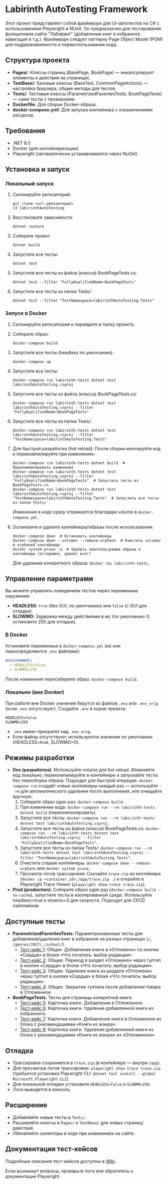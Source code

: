 # Labirinth AutoTesting Framework

Этот проект представляет собой фреймворк для UI-автотестов на C# с использованием Playwright и NUnit. Он предназначен для тестирования функционала сайта "Лабиринт" (добавление книг в избранное, навигация и т.д.). Фреймворк следует паттерну Page Object Model (POM) для поддерживаемости и переиспользования кода.

## Структура проекта
- **Pages/**: Классы страниц (BasePage, BookPage) — инкапсулируют элементы и действия на страницах.
- **TestBase/**: Базовые классы (BaseTest, CommonPageActions) — настройка браузера, общие методы для тестов.
- **Tests/**: Тестовые классы (ParametrizedFavoritesTests, BookPageTests) — сами тесты с проверками.
- **Dockerfile**: Для сборки Docker-образа.
- **docker-compose.yml**: Для запуска контейнера с ограничениями ресурсов.

## Требования
- .NET 8.0
- Docker (для контейнеризации)
- Playwright (автоматически устанавливается через NuGet)

## Установка и запуск

### Локальный запуск
1. Склонируйте репозиторий:
   ```
   git clone <url-репозитория>
   cd labirinthAutoTesting
   ```

2. Восстановите зависимости:
   ```
   dotnet restore
   ```

3. Соберите проект:
   ```
   dotnet build
   ```

4. Запустите все тесты:
   ```
   dotnet test
   ```

5. Запустите все тесты из файла (класса) BookPageTests.cs:
   ```
   dotnet test --filter "FullyQualifiedName~BookPageTests"
   ```

6. Запустите все тесты из папки Tests/:
   ```
   dotnet test --filter "TestNamespace=labirinthAutoTesting.Tests"
   ```

### Запуск в Docker
1. Склонируйте репозиторий и перейдите в папку проекта.

2. Соберите образ:
   ```
   docker-compose build
   ```

3. Запустите все тесты (headless по умолчанию):
   ```
   docker-compose up
   ```

4. Запустите все тесты:
   ```
   docker-compose run labirinth-tests dotnet test labirinthAutoTesting.csproj
   ```

5. Запустите все тесты из файла (класса) BookPageTests.cs:
   ```
   docker-compose run labirinth-tests dotnet test labirinthAutoTesting.csproj --filter "FullyQualifiedName~BookPageTests"
   ```

6. Запустите все тесты из папки Tests/:
   ```
   docker-compose run labirinth-tests dotnet test labirinthAutoTesting.csproj --filter "TestNamespace=labirinthAutoTesting.Tests"
   ```

5. Для быстрой разработки (hot reload): После сборки монтируйте код и перекомпилируйте при изменениях:
   ```
   docker-compose run labirinth-tests dotnet build  # Перекомпилировать изменения
   docker-compose run labirinth-tests dotnet test labirinthAutoTesting.csproj --filter "FullyQualifiedName~BookPageTests"  # Запустить тесты из BookPageTests.cs
   docker-compose run labirinth-tests dotnet test labirinthAutoTesting.csproj --filter "TestNamespace=labirinthAutoTesting.Tests"  # Запустить все тесты из папки Tests/
   ```
   Изменения в коде сразу отражаются благодаря volume в `docker-compose.yml`.

6. Остановите и удалите контейнеры/образы после использования:
   ```
   docker-compose down  # Остановить контейнеры
   docker-compose down --volumes --remove-orphans  # Очистить volumes и orphaned контейнеры
   docker system prune -a  # Удалить неиспользуемые образы и контейнеры (осторожно, удалит все!)
   ```
   Для удаления конкретного образа: `docker rmi labirinth-tests`.

## Управление параметрами
Вы можете управлять поведением тестов через переменные окружения:
- **HEADLESS**: `true` (без GUI, по умолчанию) или `false` (с GUI для отладки).
- **SLOWMO**: Задержка между действиями в мс (по умолчанию 0; установите 250 для отладки).

### В Docker
Установите переменные в `docker-compose.yml` (но они переопределяются `.env` файлами):
```yaml
environment:
  - HEADLESS=false
  - SLOWMO=250
```
После изменения пересоберите образ: `docker-compose build`.

### Локально (вне Docker)
При работе вне Docker значения берутся из файлов `.env` или `.env_orig` (если `.env` отсутствует). Создайте `.env` в корне проекта:
```
HEADLESS=false
SLOWMO=250
```
- `.env` имеет приоритет над `.env_orig`.
- Если файлы отсутствуют, используются значения по умолчанию (HEADLESS=true, SLOWMO=0).

## Режимы разработки
- **Dev (разработка)**: Используйте volume для hot reload. Изменяйте код локально, перекомпилируйте в контейнере и запускайте тесты без пересборки образа. Подходит для быстрой итерации. `docker-compose run` создаёт новые контейнеры каждый раз — используйте `--rm` для автоматического удаления после выполнения, или очищайте вручную.
  1. Соберите образ один раз: `docker-compose build`.
  2. При изменении кода: `docker-compose run --rm labirinth-tests dotnet build` (перекомпилировать).
  3. Запустите все тесты: `docker-compose run --rm labirinth-tests dotnet test labirinthAutoTesting.csproj`.
  4. Запустите все тесты из файла (класса) BookPageTests.cs: `docker-compose run --rm labirinth-tests dotnet test labirinthAutoTesting.csproj --filter "FullyQualifiedName~BookPageTests"`.
  5. Запустите все тесты из папки Tests/: `docker-compose run --rm labirinth-tests dotnet test labirinthAutoTesting.csproj --filter "TestNamespace=labirinthAutoTesting.Tests"`.
  6. Очистите старые контейнеры: `docker-compose down --remove-orphans` или `docker system prune`.
  7. Просмотр логов трассировки: Скачайте `trace.zip` из контейнера (`docker cp <container_id>:/app/trace.zip .`) и откройте в Playwright Trace Viewer (`playwright show-trace trace.zip`).
- **Prod (production)**: Соберите образ один раз (`docker-compose build --no-cache`), запустите тесты в изолированной среде. Используйте headless=true и slowmo=0 для скорости. Подходит для CI/CD пайплайнов.

## Доступные тесты
- **ParametrizedFavoritesTests**: Параметризованные тесты для добавления/удаления книг в избранное на разных страницах (`/`, `/genres/2827/`, `/school/`).
  - [Тест-кейс 1](Wiki/TestCases/TestCase1.md): Общее. Добавление книги в «Отложено» по кнопке «Сердце» в блоке «Что почитать: выбор редакции».
  - [Тест-кейс 2](Wiki/TestCases/TestCase2.md): Общее. Переход в раздел «Отложено» через тултип в кнопке «Сердце» в блоке «Что почитать: выбор редакции».
  - [Тест-кейс 3](Wiki/TestCases/TestCase3.md): Общее. Удаление книги из раздела «Отложено» через тултип в кнопке «Сердце» в блоке «Что почитать: выбор редакции».
  - [Тест-кейс 4](Wiki/TestCases/TestCase4.md): Общее. Закрытие тултипа после добавления товара в Отложенное.
- **BookPageTests**: Тесты для страницы конкретной книги.
  - [Тест-кейс 5](Wiki/TestCases/TestCase5.md): Карточка книги. Добавление в Отложенное.
  - [Тест-кейс 6](Wiki/TestCases/TestCase6.md): Карточка книги. Удаление добавленной книги из избранного.
  - [Тест-кейс 7](Wiki/TestCases/TestCase7.md): Карточка книги. Добавление книги в Отложенное из блока с рекомендациями «Книги из жанра».
  - [Тест-кейс 8](Wiki/TestCases/TestCase8.md): Карточка книги. Удаление добавленной книги из блока с рекомендациями «Книги из жанра» из «Отложенное».

## Отладка
- Трассировка сохраняется в `trace.zip` (в контейнере — внутри `/app`).
- Для просмотра логов трассировки: `playwright show-trace trace.zip` (требуется установка Playwright CLI: `dotnet tool install --global Microsoft.Playwright.CLI`).
- Для локальной отладки установите `HEADLESS=false` и `SLOWMO=250`.
- Логи выводятся в консоль.

## Расширение
- Добавляйте новые тесты в `Tests/`.
- Расширяйте классы в `Pages/` и `TestBase/` для новых страниц/действий.
- Обновляйте селекторы в коде при изменениях на сайте.

## Документация тест-кейсов

Подробные описания тест-кейсов доступны в [Wiki](Wiki/README.md).

Если возникнут вопросы, проверьте логи или обратитесь к документации Playwright.